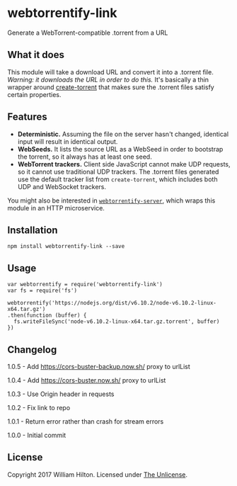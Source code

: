 # webtorrentify-link
Generate a WebTorrent-compatible .torrent from a URL

## What it does

This module will take a download URL and convert it into a .torrent file. *Warning: it downloads the URL in order to do this.* It's basically a thin wrapper around [create-torrent](https://npm.im/create-torrent) that makes sure the .torrent files satisfy certain properties.

## Features

- **Deterministic.** Assuming the file on the server hasn't changed, identical input will result in identical output.
- **WebSeeds.** It lists the source URL as a WebSeed in order to bootstrap the torrent, so it always has at least one seed.
- **WebTorrent trackers.** Client side JavaScript cannot make UDP requests, so it cannot use traditional UDP trackers. The .torrent files generated use the default tracker list from `create-torrent`, which includes both UDP and WebSocket trackers.

You might also be interested in [`webtorrentify-server`](https://npm.im/webtorrentify-server), which wraps this module in an HTTP microservice.

## Installation

```
npm install webtorrentify-link --save
```

## Usage

    var webtorrentify = require('webtorrentify-link')
    var fs = require('fs')
    
    webtorrentify('https://nodejs.org/dist/v6.10.2/node-v6.10.2-linux-x64.tar.gz')
    .then(function (buffer) {
      fs.writeFileSync('node-v6.10.2-linux-x64.tar.gz.torrent', buffer)
    })

## Changelog

1.0.5 - Add https://cors-buster-backup.now.sh/ proxy to urlList

1.0.4 - Add https://cors-buster.now.sh/ proxy to urlList

1.0.3 - Use Origin header in requests

1.0.2 - Fix link to repo

1.0.1 - Return error rather than crash for stream errors

1.0.0 - Initial commit

## License

Copyright 2017 William Hilton.
Licensed under [The Unlicense](http://unlicense.org/).
